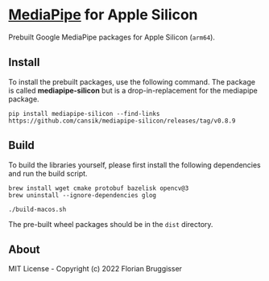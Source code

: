 #  [MediaPipe](https://github.com/google/mediapipe) for Apple Silicon
Prebuilt Google MediaPipe packages for Apple Silicon (`arm64`).

## Install
To install the prebuilt packages, use the following command. The package is called **mediapipe-silicon** but is a drop-in-replacement for the mediapipe package.

```
pip install mediapipe-silicon --find-links https://github.com/cansik/mediapipe-silicon/releases/tag/v0.8.9
```

## Build
To build the libraries yourself, please first install the following dependencies and run the build script.

```
brew install wget cmake protobuf bazelisk opencv@3
brew uninstall --ignore-dependencies glog
```

```
./build-macos.sh
```

The pre-built wheel packages should be in the `dist` directory.

## About
MIT License - Copyright (c) 2022 Florian Bruggisser